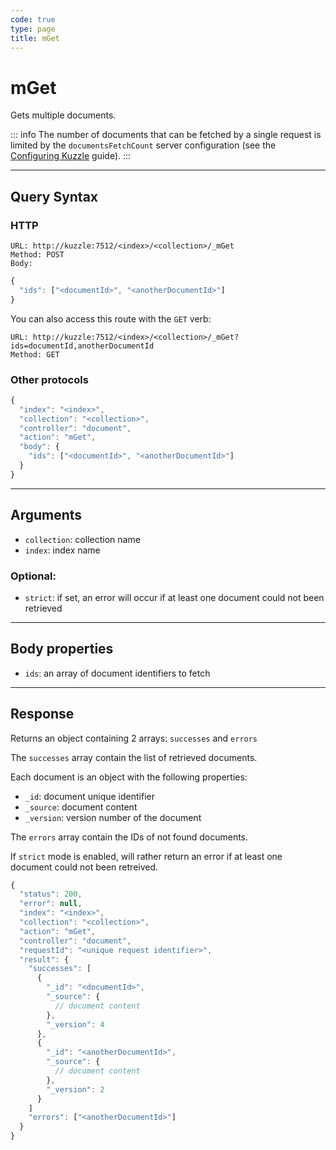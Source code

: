 ```yaml
---
code: true
type: page
title: mGet
---
```


# mGet

Gets multiple documents.

::: info
The number of documents that can be fetched by a single request is limited by the `documentsFetchCount` server configuration (see the [Configuring Kuzzle](/core/2/guides/advanced/configuration) guide).
:::

---

## Query Syntax

### HTTP

```http
URL: http://kuzzle:7512/<index>/<collection>/_mGet
Method: POST
Body:
```

```js
{
  "ids": ["<documentId>", "<anotherDocumentId>"]
}
```

You can also access this route with the `GET` verb:

```http
URL: http://kuzzle:7512/<index>/<collection>/_mGet?ids=documentId,anotherDocumentId
Method: GET
```

### Other protocols

```js
{
  "index": "<index>",
  "collection": "<collection>",
  "controller": "document",
  "action": "mGet",
  "body": {
    "ids": ["<documentId>", "<anotherDocumentId>"]
  }
}
```

---

## Arguments

- `collection`: collection name
- `index`: index name

### Optional:

- `strict`: if set, an error will occur if at least one document could not been retrieved <SinceBadge version="auto-version" />

---

## Body properties

- `ids`: an array of document identifiers to fetch

---

## Response

Returns an object containing 2 arrays: `successes` and `errors`

The `successes` array contain the list of retrieved documents.

Each document is an object with the following properties:

- `_id`: document unique identifier
- `_source`: document content
- `_version`: version number of the document

The `errors` array contain the IDs of not found documents.

If `strict` mode is enabled, will rather return an error if at least one document could not been retreived.

```js
{
  "status": 200,
  "error": null,
  "index": "<index>",
  "collection": "<collection>",
  "action": "mGet",
  "controller": "document",
  "requestId": "<unique request identifier>",
  "result": {
    "successes": [
      {
        "_id": "<documentId>",
        "_source": {
          // document content
        },
        "_version": 4
      },
      {
        "_id": "<anotherDocumentId>",
        "_source": {
          // document content
        },
        "_version": 2
      }
    ]
    "errors": ["<anotherDocumentId>"]
  }
}
```
